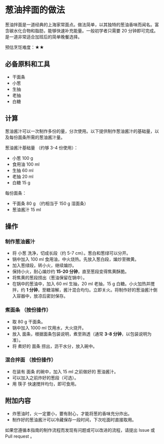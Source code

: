 # 葱油拌面的做法

葱油拌面是一道经典的上海家常面点。做法简单，以其独特的葱油香味而闻名。富含碳水化合物和脂肪，能够快速补充能量。一般初学者只需要 20 分钟即可完成。是一道非常适合加班后的简单晚餐选择。

预估烹饪难度：★★

## 必备原料和工具

- 干面条
- 小葱
- 生抽
- 老抽
- 白糖

## 计算

葱油酱汁可以一次制作多份的量，分次使用。以下提供制作葱油酱汁的基础量，以及每份面条所需的葱油酱汁量。

葱油酱汁基础量 （约够 3-4 份使用）：

- 小葱 100 g
- 食用油 100 ml
- 生抽 60 ml
- 老抽 20 ml
- 白糖 15 g

每份面条：

- 干面条 80 g （约相当于 150 g 湿面条）
- 葱油酱汁 15 ml

## 操作

### 制作葱油酱汁

- 将 小葱 洗净，切成长段（约 5-7 cm）。葱白和葱绿可以分开。
- 锅中加入 100 ml 食用油，中火烧热。先放入葱白段，煸炒至微黄。
- 加入葱绿段，转小火，继续煸炒。
- 保持小火，耐心煸炒约 **15-20 分钟**，直至葱段变得焦黄酥脆。
- 将焦黄的葱段捞出（葱油保留在锅中）。
- 在锅中的葱油中，加入 60 ml 生抽，20 ml 老抽，15 g 白糖。小火加热并搅拌，约 **1 分钟**，至糖溶解，酱汁混合均匀。立即关火。将制作好的葱油酱汁倒入容器中，放凉后密封保存。

### 煮面条 （按份操作）

- 取 80 g 干面条。
- 锅中加入 1000 ml 饮用水，大火烧开。
- 放入 面条，根据面条包装说明，煮至熟透（通常 **3-8 分钟**，以包装说明为准）。
- 将 煮好的 面条 捞出，沥干水分，放入碗中。

### 混合拌面 （按份操作）

- 在装有 面条 的碗中，加入 15 ml 之前做好的 葱油酱汁。
- 可以加入之前炸好的葱段（可选）。
- 用 筷子 快速搅拌均匀，即可食用。

## 附加内容

- 炸葱油时，火一定要小，要有耐心，才能将葱的香味充分炸出。
- 制作好的葱油酱汁可以冷藏保存一段时间，下次吃面时直接取用。

如果您遵循本指南的制作流程而发现有问题或可以改进的流程，请提出 Issue 或 Pull request 。
